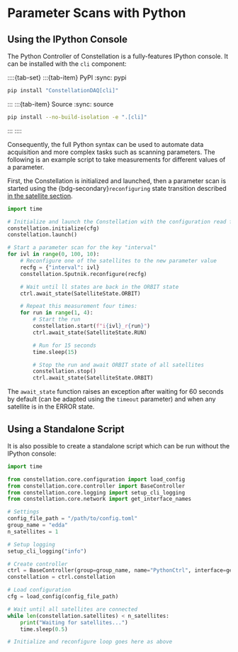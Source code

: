 # Parameter Scans with Python

## Using the IPython Console

The Python Controller of Constellation is a fully-features IPython console. It can be installed with the `cli` component:

::::{tab-set}
:::{tab-item} PyPI
:sync: pypi

```sh
pip install "ConstellationDAQ[cli]"
```

:::
:::{tab-item} Source
:sync: source

```sh
pip install --no-build-isolation -e ".[cli]"
```

:::
::::

Consequently, the full Python syntax can be used to automate data acquisition and more complex tasks such as scanning parameters.
The following is an example script to take measurements for different values of a parameter.

First, the Constellation is initialized and launched, then a parameter scan is started using the
{bdg-secondary}`reconfiguring` state transition described
[in the satellite section](../concepts/satellite.md#changing-states---transitions).

```python
import time

# Initialize and launch the Constellation with the configuration read from a file
constellation.initialize(cfg)
constellation.launch()

# Start a parameter scan for the key "interval"
for ivl in range(0, 100, 10):
    # Reconfigure one of the satellites to the new parameter value
    recfg = {"interval": ivl}
    constellation.Sputnik.reconfigure(recfg)

    # Wait until ll states are back in the ORBIT state
    ctrl.await_state(SatelliteState.ORBIT)

    # Repeat this measurement four times:
    for run in range(1, 4):
        # Start the run
        constellation.start(f"i{ivl}_r{run}")
        ctrl.await_state(SatelliteState.RUN)

        # Run for 15 seconds
        time.sleep(15)

        # Stop the run and await ORBIT state of all satellites
        constellation.stop()
        ctrl.await_state(SatelliteState.ORBIT)
```

The `await_state` function raises an exception after waiting for  60 seconds by default (can be adapted using the `timeout`
parameter) and when any satellite is in the ERROR state.

## Using a Standalone Script

It is also possible to create a standalone script which can be run without the IPython console:

```python
import time

from constellation.core.configuration import load_config
from constellation.core.controller import BaseController
from constellation.core.logging import setup_cli_logging
from constellation.core.network import get_interface_names

# Settings
config_file_path = "/path/to/config.toml"
group_name = "edda"
n_satellites = 1

# Setup logging
setup_cli_logging("info")

# Create controller
ctrl = BaseController(group=group_name, name="PythonCtrl", interface=get_interface_names())
constellation = ctrl.constellation

# Load configuration
cfg = load_config(config_file_path)

# Wait until all satellites are connected
while len(constellation.satellites) < n_satellites:
    print("Waiting for satellites...")
    time.sleep(0.5)

# Initialize and reconfigure loop goes here as above
```
